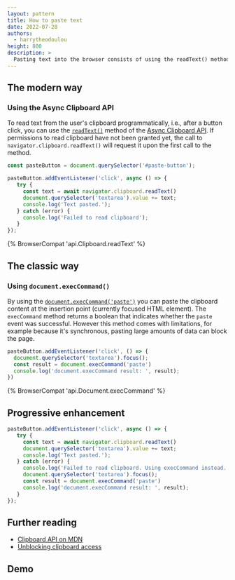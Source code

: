 ```yaml
---
layout: pattern
title: How to paste text
date: 2022-07-28
authors:
  - harrytheodoulou
height: 800
description: >
  Pasting text into the browser consists of using the readText() method of the Async Clipboard API.
---
```


## The modern way

### Using the Async Clipboard API

To read text from the user's clipboard programmatically, i.e., after a button click, you can use the [`readText()`](https://developer.mozilla.org/docs/Web/API/Clipboard/readText) method of the [Async Clipboard API](https://developer.mozilla.org/docs/Web/API/Clipboard_API). If permissions to read clipboard have not been granted yet, the call to `navigator.clipboard.readText()` will request it upon the first call to the method.

```js
const pasteButton = document.querySelector('#paste-button');

pasteButton.addEventListener('click', async () => {
   try {
     const text = await navigator.clipboard.readText()
     document.querySelector('textarea').value += text;
     console.log('Text pasted.');
   } catch (error) {
     console.log('Failed to read clipboard');
   }
});
```

{% BrowserCompat 'api.Clipboard.readText' %}

## The classic way

### Using `document.execCommand()`

By using the [`document.execCommand('paste')`](https://developer.mozilla.org/docs/Web/API/Document/execCommand#paste) you can paste the clipboard content at the insertion point (currently focused HTML element). The `execCommand` method returns a boolean that indicates whether the `paste` event was successful. However this method comes with limitations, for example because it's synchronous, pasting large amounts of data can block the page.

```js
pasteButton.addEventListener('click', () => {
  document.querySelector('textarea').focus();
  const result = document.execCommand('paste')
  console.log('document.execCommand result: ', result);
})
```

{% BrowserCompat 'api.Document.execCommand' %}

## Progressive enhancement

```js
pasteButton.addEventListener('click', async () => {
   try {
     const text = await navigator.clipboard.readText()
     document.querySelector('textarea').value += text;
     console.log('Text pasted.');
   } catch (error) {
     console.log('Failed to read clipboard. Using execCommand instead.');
     document.querySelector('textarea').focus();
     const result = document.execCommand('paste')
     console.log('document.execCommand result: ', result);
   }
});
```
## Further reading

- [Clipboard API on MDN](https://developer.mozilla.org/docs/Web/API/Clipboard_API)
- [Unblocking clipboard access](/async-clipboard/#readtext())

## Demo

